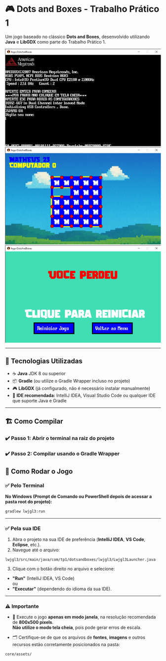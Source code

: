 # 🎮 Dots and Boxes - Trabalho Prático 1

Um jogo baseado no clássico **Dots and Boxes**, desenvolvido utilizando **Java** e **LibGDX** como parte do Trabalho Prático 1.

![Dots and Boxes Inicial Screen](https://github.com/Grupo-8-2025/TrabalhoPratico1/blob/main/assets/Jogo-DotsAndBoxes%2025_05_2025%2019_16_01.png)
![Dots and Boxes Game](https://github.com/Grupo-8-2025/TrabalhoPratico1/blob/main/assets/Jogo-DotsAndBoxes%2025_05_2025%2019_36_36.png)
![Dots and Boxes Final Screen](https://github.com/Grupo-8-2025/TrabalhoPratico1/blob/main/assets/Jogo-DotsAndBoxes%2025_05_2025%2019_38_33.png)

---

## 🚀 Tecnologias Utilizadas

- ☕ **Java** JDK 8 ou superior
- 📦 **Gradle** (ou utilize o Gradle Wrapper incluso no projeto)
- 🎮 **LibGDX** (já configurado, não é necessário instalar manualmente)
- 🧠 **IDE recomendada:** IntelliJ IDEA, Visual Studio Code ou qualquer IDE que suporte Java e Gradle

---

## 🏗️ Como Compilar

### ✔️ Passo 1: Abrir o terminal na raiz do projeto

### ✔️ Passo 2: Compilar usando o Gradle Wrapper

## 🎯 Como Rodar o Jogo

### ✅ Pelo Terminal

**No Windows (Prompt de Comando ou PowerShell depois de acessar a pasta root do projeto):**

```bash
gradlew lwjgl3:run
```

---

### ✅ Pela sua IDE

1. Abra o projeto na sua IDE de preferência (**IntelliJ IDEA**, **VS Code**, **Eclipse**, etc.).
2. Navegue até o arquivo:

```
lwjgl3/src/main/java/com/tp1/dotsandboxes/lwjgl3/Lwjgl3Launcher.java
```

3. Clique com o botão direito no arquivo e selecione:

- **"Run"** (IntelliJ IDEA, VS Code)  
ou  
- **"Executar"** (dependendo do idioma da sua IDE).

---

### ⚠️ Importante

- 🔳 Execute o jogo **apenas em modo janela**, na resolução recomendada de **800x500 pixels**.  
**Não utilize o modo tela cheia**, pois pode gerar erros de escala.

- 🗂️ Certifique-se de que os arquivos de **fontes**, **imagens** e outros recursos estão corretamente posicionados na pasta:

```
core/assets/
```
